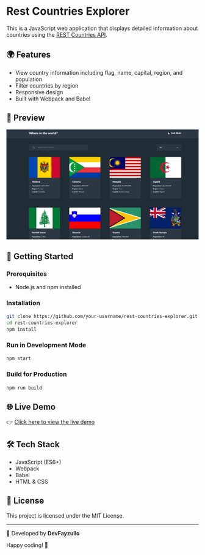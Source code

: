 # Rest Countries Explorer

This is a JavaScript web application that displays detailed information about countries using the [REST Countries API](https://restcountries.com/).

## 🌍 Features

- View country information including flag, name, capital, region, and population
- Filter countries by region
- Responsive design
- Built with Webpack and Babel

## 📸 Preview

![screenshot](./src/images/screenshot.png)

## 🚀 Getting Started

### Prerequisites

- Node.js and npm installed

### Installation

```bash
git clone https://github.com/your-username/rest-countries-explorer.git
cd rest-countries-explorer
npm install
```

### Run in Development Mode

```bash
npm start
```

### Build for Production

```bash
npm run build
```

## 🌐 Live Demo

👉 [Click here to view the live demo](https://devfayzullo.github.io/rest-countries-explorer/)

## 🛠️ Tech Stack

- JavaScript (ES6+)
- Webpack
- Babel
- HTML & CSS

## 📄 License

This project is licensed under the MIT License.

---

🔧 Developed by **DevFayzullo**

Happy coding! 🚀
